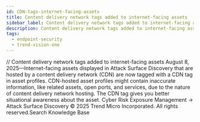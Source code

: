 ```yaml
---
id: CDN-tags-internet-facing-assets
title: Content delivery network tags added to internet-facing assets
sidebar_label: Content delivery network tags added to internet-facing assets
description: Content delivery network tags added to internet-facing assets
tags:
  - endpoint-security
  - trend-vision-one
---
```


/*<![CDATA[*/ $('#title').html($('meta[name=map-description]').attr('content')); /*]]>*/ Content delivery network tags added to internet-facing assets August 8, 2025—Internet-facing assets displayed in Attack Surface Discovery that are hosted by a content delivery network (CDN) are now tagged with a CDN tag in asset profiles. CDN-hosted asset profiles might contain inaccurate information, like related assets, open ports, and services, due to the nature of content delivery network hosting. The CDN tag gives you better situational awareness about the asset. Cyber Risk Exposure Management → Attack Surface Discovery © 2025 Trend Micro Incorporated. All rights reserved.Search Knowledge Base